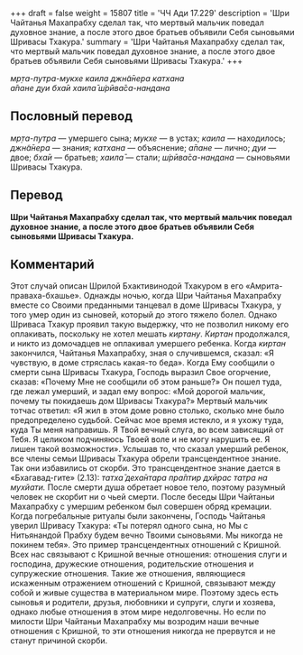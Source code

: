 +++
draft = false
weight = 15807
title = 'ЧЧ Ади 17.229'
description = 'Шри Чайтанья Махапрабху сделал так, что мертвый мальчик поведал духовное знание, а после этого двое братьев объявили Себя сыновьями Шривасы Тхакура.'
summary = 'Шри Чайтанья Махапрабху сделал так, что мертвый мальчик поведал духовное знание, а после этого двое братьев объявили Себя сыновьями Шривасы Тхакура.'
+++

_мр̣та-путра-мукхе каила джн̃а̄нера катхана  
а̄пане дуи бха̄и хаила̄ ш́рӣва̄са-нандана_

## Пословный перевод

_мр̣та_\-_путра_ — умершего сына; _мукхе_ — в устах; _каила_ — находилось; _джн̃а̄нера_ — знания; _катхана_ — объяснение; _а̄пане_ — лично; _дуи_ — двое; _бха̄и_ — братьев; _хаила̄_ — стали; _ш́рӣва̄са_\-_нандана_ — сыновьями Шривасы Тхакура.

## Перевод

**Шри Чайтанья Махапрабху сделал так, что мертвый мальчик поведал духовное знание, а после этого двое братьев объявили Себя сыновьями Шривасы Тхакура.**

## Комментарий

Этот случай описан Шрилой Бхактивинодой Тхакуром в его «Амрита-праваха-бхашье». Однажды ночью, когда Шри Чайтанья Махапрабху вместе со Своими преданными танцевал в доме Шривасы Тхакура, у того умер один из сыновей, который до этого тяжело болел. Однако Шриваса Тхакур проявил такую выдержку, что не позволил никому его оплакивать, поскольку не хотел мешать _киртану_. _Киртан_ продолжался, и никто из домочадцев не оплакивал умершего ребенка. Когда _киртан_ закончился, Чайтанья Махапрабху, зная о случившемся, сказал: «Я чувствую, в доме стряслась какая-то беда». Когда Ему сообщили о смерти сына Шривасы Тхакура, Господь выразил Свое огорчение, сказав: «Почему Мне не сообщили об этом раньше?» Он пошел туда, где лежал умерший, и задал ему вопрос: «Мой дорогой мальчик, почему ты покидаешь дом Шривасы Тхакура?» Мертвый мальчик тотчас ответил: «Я жил в этом доме ровно столько, сколько мне было предопределено судьбой. Сейчас мое время истекло, и я ухожу туда, куда Ты меня направишь. Я Твой вечный слуга, во всем зависящий от Тебя. Я целиком подчиняюсь Твоей воле и не могу нарушить ее. Я лишен такой возможности». Услышав то, что сказал умерший ребенок, все члены семьи Шривасы Тхакура обрели трансцендентное знание. Так они избавились от скорби. Это трансцендентное знание дается в «Бхагавад-гите» (2.13): _татха̄ деха̄нтара пра̄птир дхӣрас татра на мухйати._ После смерти душа обретает новое тело, поэтому разумный человек не скорбит ни о чьей смерти. После беседы Шри Чайтаньи Махапрабху с умершим ребенком был совершен обряд кремации. Когда погребальные ритуалы были закончены, Господь Чайтанья уверил Шривасу Тхакура: «Ты потерял одного сына, но Мы с Нитьянандой Прабху будем вечно Твоими сыновьями. Мы никогда не покинем тебя». Это пример трансцендентных отношений с Кришной. Всех нас связывают с Кришной вечные отношения: отношения слуги и господина, дружеские отношения, родительские отношения и супружеские отношения. Такие же отношения, являющиеся искаженным отражением отношений с Кришной, связывают между собой и живые существа в материальном мире. Поэтому здесь есть сыновья и родители, друзья, любовники и супруги, слуги и хозяева, однако любые отношения в этом мире недолговечны. Но если по милости Шри Чайтаньи Махапрабху мы возродим наши вечные отношения с Кришной, то эти отношения никогда не прервутся и не станут причиной скорби.
